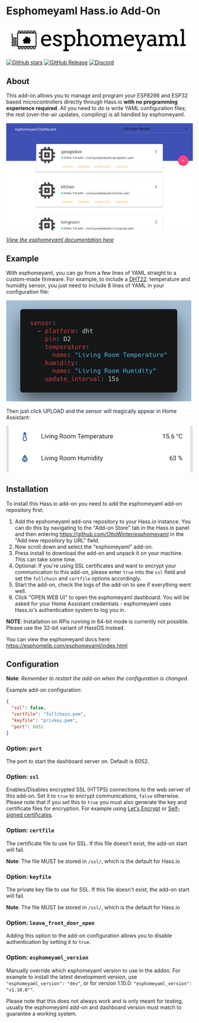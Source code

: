 # Esphomeyaml Hass.io Add-On

[![esphomeyaml logo](https://raw.githubusercontent.com/OttoWinter/esphomeyaml/dev/esphomeyaml-edge/logo.png)](https://esphomelib.com/esphomeyaml/index.html)

[![GitHub stars](https://img.shields.io/github/stars/OttoWinter/esphomelib.svg?style=social&label=Star&maxAge=2592000)](https://github.com/OttoWinter/esphomelib)
[![GitHub Release][releases-shield]][releases]
[![Discord][discord-shield]][discord]

## About

This add-on allows you to manage and program your ESP8266 and ESP32 based microcontrollers
directly through Hass.io **with no programming experience required**. All you need to do
is write YAML configuration files; the rest (over-the-air updates, compiling) is all
handled by esphomeyaml.

<p align="center">
<img title="esphomeyaml dashboard screenshot" src="https://raw.githubusercontent.com/OttoWinter/esphomeyaml/dev/esphomeyaml-edge/images/screenshot.png" width="700px"></img>
</p>

[_View the esphomeyaml documentation here_](https://esphomelib.com/esphomeyaml/index.html)

## Example

With esphomeyaml, you can go from a few lines of YAML straight to a custom-made
firmware. For example, to include a [DHT22][dht22].
temperature and humidity sensor, you just need to include 8 lines of YAML
in your configuration file:

<img title="esphomeyaml DHT configuration example" src="https://raw.githubusercontent.com/OttoWinter/esphomeyaml/dev/esphomeyaml-edge/images/dht-example.png" width="500px"></img>

Then just click UPLOAD and the sensor will magically appear in Home Assistant:

<img title="esphomelib Home Assistant MQTT discovery" src="https://raw.githubusercontent.com/OttoWinter/esphomeyaml/dev/esphomeyaml-edge/images/temperature-humidity.png" width="600px"></img>

## Installation

To install this Hass.io add-on you need to add the esphomeyaml add-on repository
first:

1. Add the epshomeyaml add-ons repository to your Hass.io instance. You can do this by navigating to the "Add-on Store" tab in the Hass.io panel and then entering https://github.com/OttoWinter/esphomeyaml in the "Add new repository by URL" field.
2. Now scroll down and select the "esphomeyaml" add-on.
3. Press install to download the add-on and unpack it on your machine. This can take some time.
4. Optional: If you're using SSL certificates and want to encrypt your communication to this add-on, please enter `true` into the `ssl` field and set the `fullchain` and `certfile` options accordingly.
5. Start the add-on, check the logs of the add-on to see if everything went well.
6. Click "OPEN WEB UI" to open the esphomeyaml dashboard. You will be asked for your Home Assistant credentials - esphomeyaml uses Hass.io's authentication system to log you in.

**NOTE**: Installation on RPis running in 64-bit mode is currently not possible. Please use the 32-bit variant of HassOS instead.

You can view the esphomeyaml docs here: https://esphomelib.com/esphomeyaml/index.html

## Configuration

**Note**: _Remember to restart the add-on when the configuration is changed._

Example add-on configuration:

```json
{
  "ssl": false,
  "certfile": "fullchain.pem",
  "keyfile": "privkey.pem",
  "port": 6052
}
```

### Option: `port`

The port to start the dashboard server on. Default is 6052.

### Option: `ssl`

Enables/Disables encrypted SSL (HTTPS) connections to the web server of this add-on.
Set it to `true` to encrypt communications, `false` otherwise.
Please note that if you set this to `true` you must also generate the key and certificate
files for encryption. For example using [Let's Encrypt](https://www.home-assistant.io/addons/lets_encrypt/)
or [Self-signed certificates](https://www.home-assistant.io/docs/ecosystem/certificates/tls_self_signed_certificate/).

### Option: `certfile`

The certificate file to use for SSL. If this file doesn't exist, the add-on start will fail.

**Note**: The file MUST be stored in `/ssl/`, which is the default for Hass.io

### Option: `keyfile`

The private key file to use for SSL. If this file doesn't exist, the add-on start will fail.

**Note**: The file MUST be stored in `/ssl/`, which is the default for Hass.io

### Option: `leave_front_door_open`

Adding this option to the add-on configuration allows you to disable
authentication by setting it to `true`.

### Option: `esphomeyaml_version`

Manually override which esphomeyaml version to use in the addon.
For example to install the latest development version, use `"esphomeyaml_version": "dev"`,
or for version 1.10.0: `"esphomeyaml_version": "v1.10.0""`.
 
Please note that this does not always work and is only meant for testing, usually the
esphomeyaml add-on and dashboard version must match to guarantee a working system.  

[discord-shield]: https://img.shields.io/discord/429907082951524364.svg
[dht22]: https://esphomelib.com/esphomeyaml/components/sensor/dht.html
[discord]: https://discord.me/KhAMKrd
[releases-shield]: https://img.shields.io/github/release/OttoWinter/esphomeyaml.svg
[releases]: https://esphomelib.com/esphomeyaml/changelog/index.html
[repository]: https://github.com/OttoWinter/esphomeyaml
